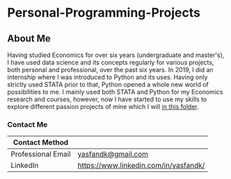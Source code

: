 # Personal-Programming-Projects

## About Me
Having studied Economics for over six years (undergraduate and master's), I have used data science and its concepts regularly for various projects, both personal and professional, over the past six years. In 2019, I did an internship where I was introduced to Python and its uses. Having only strictly used STATA prior to that, Python opened a whole new world of possibilities to me. I mainly used both STATA and Python for my Economics research and courses, however, now I have started to use my skills to explore different passion projects of mine which I will [in this folder](https://github.com/yasfandk/Personal-Programming-Projects).

### Contact Me
| Contact Method |  |
| --- | --- |
| Professional Email | yasfandk@gmail.com |
| LinkedIn | https://www.linkedin.com/in/yasfandk/ |

